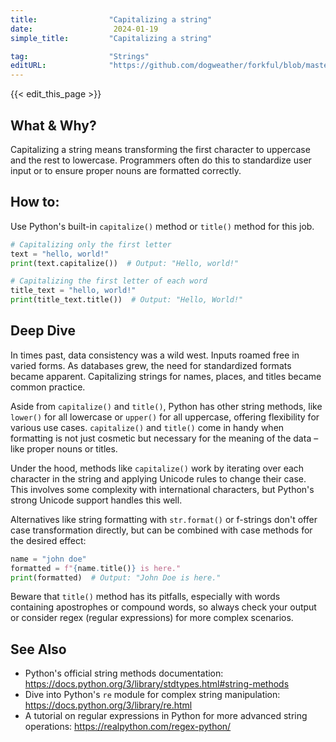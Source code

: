 ```yaml
---
title:                "Capitalizing a string"
date:                  2024-01-19
simple_title:         "Capitalizing a string"

tag:                  "Strings"
editURL:              "https://github.com/dogweather/forkful/blob/master/content/en/python/capitalizing-a-string.md"
---
```


{{< edit_this_page >}}

## What & Why?
Capitalizing a string means transforming the first character to uppercase and the rest to lowercase. Programmers often do this to standardize user input or to ensure proper nouns are formatted correctly.

## How to:
Use Python's built-in `capitalize()` method or `title()` method for this job.

```Python
# Capitalizing only the first letter
text = "hello, world!"
print(text.capitalize())  # Output: "Hello, world!"

# Capitalizing the first letter of each word
title_text = "hello, world!"
print(title_text.title())  # Output: "Hello, World!"
```

## Deep Dive
In times past, data consistency was a wild west. Inputs roamed free in varied forms. As databases grew, the need for standardized formats became apparent. Capitalizing strings for names, places, and titles became common practice.

Aside from `capitalize()` and `title()`, Python has other string methods, like `lower()` for all lowercase or `upper()` for all uppercase, offering flexibility for various use cases. `capitalize()` and `title()` come in handy when formatting is not just cosmetic but necessary for the meaning of the data – like proper nouns or titles. 

Under the hood, methods like `capitalize()` work by iterating over each character in the string and applying Unicode rules to change their case. This involves some complexity with international characters, but Python's strong Unicode support handles this well.

Alternatives like string formatting with `str.format()` or f-strings don't offer case transformation directly, but can be combined with case methods for the desired effect:

```Python
name = "john doe"
formatted = f"{name.title()} is here."
print(formatted)  # Output: "John Doe is here."
```

Beware that `title()` method has its pitfalls, especially with words containing apostrophes or compound words, so always check your output or consider regex (regular expressions) for more complex scenarios.

## See Also
- Python's official string methods documentation: https://docs.python.org/3/library/stdtypes.html#string-methods
- Dive into Python's `re` module for complex string manipulation: https://docs.python.org/3/library/re.html
- A tutorial on regular expressions in Python for more advanced string operations: https://realpython.com/regex-python/
